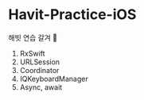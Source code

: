 # Havit-Practice-iOS
해빗 연습 갈겨 💜

1. RxSwift
2. URLSession
3. Coordinator
4. IQKeyboardManager
5. Async, await
